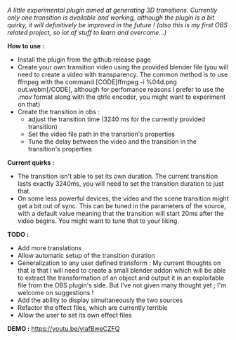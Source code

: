 *A little experimental plugin aimed at generating 3D transitions. Currently only one transition is available and working, although the plugin is a bit quirky, it will definitively be improved in the future ! (also this is my first OBS related project, so lot of stuff to learn and overcome...)*


**How to use :**

* Install the plugin from the github release page
* Create your own transition video using the provided blender file (you will need to create a video with transparency. The common method is to use ffmpeg with the command [CODE]ffmpeg -i %04d.png out.webm[/CODE], although for perfomance reasons I prefer to use the .mov format along with the qtrle encoder, you might want to experiment on that)
* Create the transition in obs :
    * adjust the transition time (3240 ms for the currently provided transition)
    * Set the video file path in the transition's properties
    * Tune the delay between the video and the transition in the transition's properties


**Current quirks :** 

* The transition isn't able to set its own duration. The current transition lasts exactly 3240ms, you will need to set the transition duration to just that.
* On some less powerful devices, the video and the scene transition might get a bit out of sync. This can be tuned in the parameters of the source, with a default value meaning that the transition will start 20ms after the video begins. You might want to tune that to your liking.

**TODO :**

* Add more translations
* Allow automatic setup of the transition duration
* Generalization to any user defined transform : My current thoughts on that is that I will need to create a small blender addon which will be able to extract the transformation of an object and output it in an exploitable file from the OBS plugin's side. But I've not given many thought yet ; I'm welcome on suggestions !
* Add the ability to display simultaneously the two sources
* Refactor the effect files, which are currently terrible
* Allow the user to set its own effect files

**DEMO :**
https://youtu.be/ylafBweCZFQ
